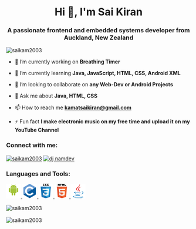 <h1 align="center">Hi 👋, I'm Sai Kiran</h1>
<h3 align="center">A passionate frontend and embedded systems developer from Auckland, New Zealand</h3>

<p align="left"> <img src="https://komarev.com/ghpvc/?username=saikam2003&label=Profile%20views&color=0e75b6&style=flat" alt="saikam2003" /> </p>

- 🔭 I’m currently working on **Breathing Timer**

- 🌱 I’m currently learning **Java, JavaScript, HTML, CSS, Android XML**

- 👯 I’m looking to collaborate on **any Web-Dev or Android Projects**

- 💬 Ask me about **Java, HTML, CSS**

- 📫 How to reach me **kamatsaikiran@gmail.com**

- ⚡ Fun fact **I make electronic music on my free time and upload it on my YouTube Channel**

<h3 align="left">Connect with me:</h3>
<p align="left">
<a href="https://linkedin.com/in/saikam2003" target="blank"><img align="center" src="https://raw.githubusercontent.com/rahuldkjain/github-profile-readme-generator/master/src/images/icons/Social/linked-in-alt.svg" alt="saikam2003" height="30" width="40" /></a>
<a href="https://www.youtube.com/c/dj namdev" target="blank"><img align="center" src="https://raw.githubusercontent.com/rahuldkjain/github-profile-readme-generator/master/src/images/icons/Social/youtube.svg" alt="dj namdev" height="30" width="40" /></a>
</p>

<h3 align="left">Languages and Tools:</h3>
<p align="left"> <a href="https://developer.android.com" target="_blank" rel="noreferrer"> <img src="https://raw.githubusercontent.com/devicons/devicon/master/icons/android/android-original-wordmark.svg" alt="android" width="40" height="40"/> </a> <a href="https://www.cprogramming.com/" target="_blank" rel="noreferrer"> <img src="https://raw.githubusercontent.com/devicons/devicon/master/icons/c/c-original.svg" alt="c" width="40" height="40"/> </a> <a href="https://www.w3schools.com/css/" target="_blank" rel="noreferrer"> <img src="https://raw.githubusercontent.com/devicons/devicon/master/icons/css3/css3-original-wordmark.svg" alt="css3" width="40" height="40"/> </a> <a href="https://www.w3.org/html/" target="_blank" rel="noreferrer"> <img src="https://raw.githubusercontent.com/devicons/devicon/master/icons/html5/html5-original-wordmark.svg" alt="html5" width="40" height="40"/> </a> <a href="https://www.java.com" target="_blank" rel="noreferrer"> <img src="https://raw.githubusercontent.com/devicons/devicon/master/icons/java/java-original.svg" alt="java" width="40" height="40"/> </a> </p>

<p><img align="center" src="https://github-readme-stats.vercel.app/api/top-langs?username=saikam2003&show_icons=true&locale=en&layout=compact" alt="saikam2003" /></p>

<p><img align="center" src="https://github-readme-streak-stats.herokuapp.com/?user=saikam2003&" alt="saikam2003" /></p>
